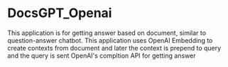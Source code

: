 # DocsGPT_Openai
This application is for getting answer based on document, similar to question-answer chatbot. This application uses OpenAI Embedding to create contexts from document and later the context is prepend to query and the query is sent OpenAI's compltion API for getting answer
